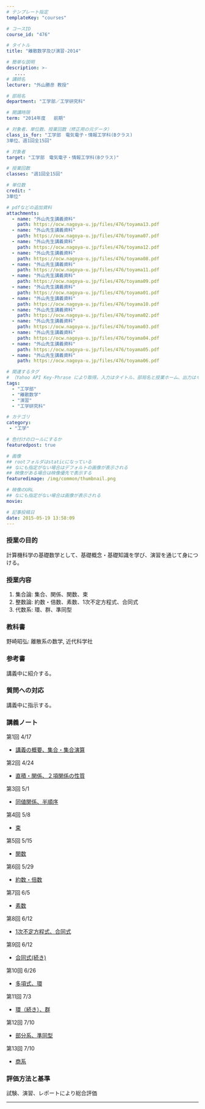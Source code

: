 ```yaml
---
# テンプレート指定
templateKey: "courses"

# コースID
course_id: "476"

# タイトル
title: "離散数学及び演習-2014"

# 簡単な説明
description: >-
   ....
# 講師名
lecturer: "外山勝彦 教授"

# 部局名
department: "工学部／工学研究科"

# 開講時限
term: "2014年度	前期"

# 対象者、単位数、授業回数（修正用の元データ）
class_is_for: "工学部　電気電子・情報工学科(Bクラス)
3単位、週1回全15回"

# 対象者
target: "工学部　電気電子・情報工学科(Bクラス)"

# 授業回数
classes: "週1回全15回"

# 単位数
credit: "
3単位"

# pdfなどの追加資料
attachments:
  - name: "外山先生講義資料" 
    path: https://ocw.nagoya-u.jp/files/476/toyama13.pdf
  - name: "外山先生講義資料" 
    path: https://ocw.nagoya-u.jp/files/476/toyama07.pdf
  - name: "外山先生講義資料" 
    path: https://ocw.nagoya-u.jp/files/476/toyama12.pdf
  - name: "外山先生講義資料" 
    path: https://ocw.nagoya-u.jp/files/476/toyama08.pdf
  - name: "外山先生講義資料" 
    path: https://ocw.nagoya-u.jp/files/476/toyama11.pdf
  - name: "外山先生講義資料" 
    path: https://ocw.nagoya-u.jp/files/476/toyama09.pdf
  - name: "外山先生講義資料" 
    path: https://ocw.nagoya-u.jp/files/476/toyama01.pdf
  - name: "外山先生講義資料" 
    path: https://ocw.nagoya-u.jp/files/476/toyama10.pdf
  - name: "外山先生講義資料" 
    path: https://ocw.nagoya-u.jp/files/476/toyama02.pdf
  - name: "外山先生講義資料" 
    path: https://ocw.nagoya-u.jp/files/476/toyama03.pdf
  - name: "外山先生講義資料" 
    path: https://ocw.nagoya-u.jp/files/476/toyama04.pdf
  - name: "外山先生講義資料" 
    path: https://ocw.nagoya-u.jp/files/476/toyama05.pdf
  - name: "外山先生講義資料" 
    path: https://ocw.nagoya-u.jp/files/476/toyama06.pdf

# 関連するタグ
# （Yahoo API Key-Phrase により取得。入力はタイトル、部局名と授業ホーム、出力はキーフレーズ（tags））
tags:
  - "工学部"
  - "離散数学"
  - "演習"
  - "工学研究科"

# カテゴリ
category:
 - "工学"

# 色付けのロールにするか
featuredpost: true

# 画像
## rootフォルダはstaticになっている
## なにも指定がない場合はデフォルトの画像が表示される
## 映像がある場合は映像優先で表示する
featuredimage: /img/common/thumbnail.png

# 映像のURL
## なにも指定がない場合は画像が表示される
movie: 

# 記事投稿日
date: 2015-05-19 13:58:09
---
```


### 授業の目的

計算機科学の基礎数学として、基礎概念・基礎知識を学び、演習を通じて身につける。








### 授業内容

  1. 集合論: 集合、関係、関数、束
  2. 整数論: 約数・倍数、素数、1次不定方程式、合同式
  3. 代数系: 環、群、準同型

### 教科書

野崎昭弘: 離散系の数学, 近代科学社

### 参考書

講義中に紹介する。

### 質問への対応

講義中に指示する。





### 講義ノート


  
第1回 4/17
  
  
  - [講義の概要、集合・集合演算](https://ocw.nagoya-u.jp/files/476/toyama01.pdf) 
  
  
第2回 4/24
  
  
  - [直積・関係、２項関係の性質](https://ocw.nagoya-u.jp/files/476/toyama02.pdf) 
  
  
第3回 5/1
  
  
  - [同値関係、半順序](https://ocw.nagoya-u.jp/files/476/toyama03.pdf) 
  
  
第4回 5/8
  
  
  - [束](https://ocw.nagoya-u.jp/files/476/toyama04.pdf) 
  
  
第5回 5/15
  
  
  - [関数](https://ocw.nagoya-u.jp/files/476/toyama05.pdf) 
  
  
第6回 5/29
  
  
  - [約数・倍数](https://ocw.nagoya-u.jp/files/476/toyama06.pdf) 
  
  
第7回 6/5
  
  
  - [素数](https://ocw.nagoya-u.jp/files/476/toyama07.pdf) 
  
  
第8回 6/12
  
  
  - [1次不定方程式、合同式](https://ocw.nagoya-u.jp/files/476/toyama08.pdf) 
  
  
第9回 6/12
  
  
  - [合同式(続き)](https://ocw.nagoya-u.jp/files/476/toyama09.pdf) 
  
  
第10回 6/26
  
  
  - [多項式、環](https://ocw.nagoya-u.jp/files/476/toyama10.pdf) 
  
  
第11回 7/3
  
  
  - [環（続き）、群](https://ocw.nagoya-u.jp/files/476/toyama11.pdf) 
  
  
第12回 7/10
  
  
  - [部分系、準同型](https://ocw.nagoya-u.jp/files/476/toyama12.pdf) 
  
  
第13回 7/10
  
  
  - [商系](https://ocw.nagoya-u.jp/files/476/toyama13.pdf) 






### 評価方法と基準

試験、演習、レポートにより総合評価





-----